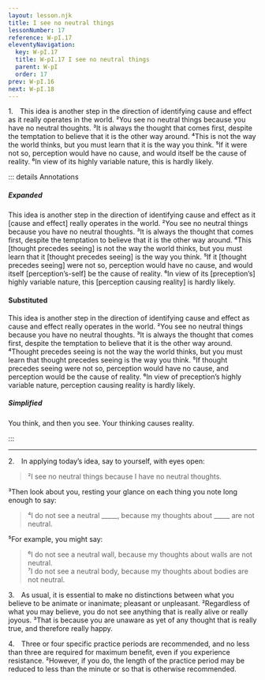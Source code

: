```yaml
---
layout: lesson.njk
title: I see no neutral things
lessonNumber: 17
reference: W-pI.17
eleventyNavigation:
  key: W-pI.17
  title: W-pI.17 I see no neutral things
  parent: W-pI
  order: 17
prev: W-pI.16
next: W-pI.18
---
```


1. This idea is another step in the direction of identifying cause and effect as it really operates in the world. 
²You see no neutral things because you have no neutral thoughts. 
³It is always the thought that comes first, despite the temptation to believe that it is the other way around. 
⁴This is not the way the world thinks, but you must learn that it is the way you think. 
⁵If it were not so, perception would have no cause, and would itself be the cause of reality. 
⁶In view of its highly variable nature, this is hardly likely.

::: details Annotations

##### Expanded

This idea is another step in the direction of identifying cause and effect as it [cause and effect] really operates in the world. 
²You see no neutral things because you have no neutral thoughts. 
³It is always the thought that comes first, despite the temptation to believe that it is the other way around. 
⁴This [thought precedes seeing] is not the way the world thinks, but you must learn that it [thought precedes seeing] is the way you think. 
⁵If it [thought precedes seeing] were not so, perception would have no cause, and would itself [perception’s-self] be the cause of reality. 
⁶In view of its [preception’s] highly variable nature, this [perception causing reality] is hardly likely.

#### Substituted

This idea is another step in the direction of identifying cause and effect as cause and effect really operates in the world. 
²You see no neutral things because you have no neutral thoughts. 
³It is always the thought that comes first, despite the temptation to believe that it is the other way around. 
⁴Thought precedes seeing is not the way the world thinks, but you must learn that thought precedes seeing is the way you think. 
⁵If thought precedes seeing were not so, perception would have no cause, and perception would be the cause of reality. 
⁶In view of preception’s highly variable nature, perception causing reality is hardly likely.

##### Simplified

You think, and then you see.
Your thinking causes reality.

:::

---

2. In applying today’s idea, say to yourself, with eyes open:

>²I see no neutral things because I have no neutral thoughts.

³Then look about you, resting your glance on each thing you note long enough to say:

>⁴I do not see a neutral _____, because my thoughts about _____ are not neutral.

⁵For example, you might say:

>⁶I do not see a neutral wall, because my thoughts about walls are not neutral.  
⁷I do not see a neutral body, because my thoughts about bodies are not neutral.

3. As usual, it is essential to make no distinctions between what you believe to be animate or inanimate; pleasant or unpleasant. 
²Regardless of what you may believe, you do not see anything that is really alive or really joyous. 
³That is because you are unaware as yet of any thought that is really true, and therefore really happy.

4. Three or four specific practice periods are recommended, and no less than three are required for maximum benefit, even if you experience resistance. 
²However, if you do, the length of the practice period may be reduced to less than the minute or so that is otherwise recommended.


